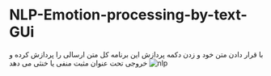 # NLP-Emotion-processing-by-text-GUi

با قرار دادن متن خود و زدن دکمه پردازش این برنامه کل متن ارسالی را پردازش کرده و خروجی تحت عنوان مثبت منفی یا خنثی می دهد
![nlp](https://user-images.githubusercontent.com/64073436/102603025-87115980-4137-11eb-9439-b442d0caa495.png)
